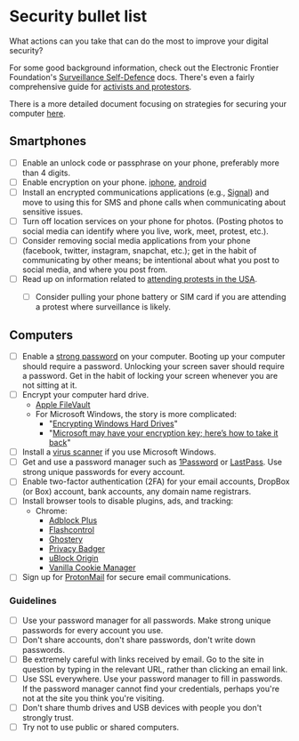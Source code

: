 # Security bullet list

What actions can you take that can do the most to improve your digital security?

For some good background information, check out the Electronic Frontier Foundation's [Surveillance Self-Defence](https://ssd.eff.org/) docs. There's even a fairly comprehensive guide for [activists and protestors](https://ssd.eff.org/en/playlist/activist-or-protester).

There is a more detailed document focusing on strategies for securing your computer [here](guidelines.md).

## Smartphones

 - [ ] Enable an unlock code or passphrase on your phone, preferably more than 4 digits.
 - [ ] Enable encryption on your phone. [iphone](https://ssd.eff.org/en/module/how-encrypt-your-iphone), [android](https://www.howtogeek.com/141953/how-to-encrypt-your-android-phone-and-why-you-might-want-to/)
 - [ ] Install an encrypted communications applications (e.g., [Signal](https://whispersystems.org/)) and move to using this for SMS and phone calls when communicating about sensitive issues.
 - [ ] Turn off location services on your phone for photos. (Posting photos to social media can identify where you live, work, meet, protest, etc.).
 - [ ] Consider removing social media applications from your phone (facebook, twitter, instagram, snapchat, etc.); get in the habit of communicating by other means; be intentional about what you post to social media, and where you post from.
 - [ ] Read up on information related to [attending protests in the USA](https://ssd.eff.org/en/playlist/activist-or-protester#attending-protests-united-states).
   - [ ] Consider pulling your phone battery or SIM card if you are attending a protest where surveillance is likely.


## Computers

 - [ ] Enable a [strong password](https://www.schneier.com/blog/archives/2014/03/choosing_secure_1.html) on your computer. Booting up your computer should require a password. Unlocking your screen saver should require a password. Get in the habit of locking your screen whenever you are not sitting at it.
 - [ ] Encrypt your computer hard drive.
    - [Apple FileVault](https://support.apple.com/en-us/HT204837)
    - For Microsoft Windows, the story is more complicated:
      - "[Encrypting Windows Hard Drives](https://www.schneier.com/blog/archives/2015/06/encrypting_wind.html)"
      - "[Microsoft may have your encryption key; here’s how to take it back](https://arstechnica.com/information-technology/2015/12/microsoft-may-have-your-encryption-key-heres-how-to-take-it-back/)"
 - [ ] Install a [virus scanner](http://www.pcmag.com/article2/0,2817,2372364,00.asp) if you use Microsoft Windows.
 - [ ] Get and use a password manager such as [1Password](https://1password.com/) or [LastPass](https://www.lastpass.com/). Use strong unique passwords for every account.
 - [ ] Enable two-factor authentication (2FA) for your email accounts, DropBox (or Box) account, bank accounts, any domain name registrars.
 - [ ] Install browser tools to disable plugins, ads, and tracking:
   - Chrome:
     - [Adblock Plus](https://adblockplus.org/)
     - [Flashcontrol](https://chrome.google.com/webstore/detail/flashcontrol/mfidmkgnfgnkihnjeklbekckimkipmoe?hl=en)
     - [Ghostery](https://www.ghostery.com/try-us/download-browser-extension/)
     - [Privacy Badger](https://www.eff.org/privacybadger)
     - [uBlock Origin](https://chrome.google.com/webstore/detail/ublock-origin/cjpalhdlnbpafiamejdnhcphjbkeiagm?hl=en)
     - [Vanilla Cookie Manager](https://chrome.google.com/webstore/detail/vanilla-cookie-manager/gieohaicffldbmiilohhggbidhephnjj?hl=en)
 - [ ] Sign up for [ProtonMail](https://protonmail.com/) for secure email communications.

### Guidelines

 - [ ] Use your password manager for all passwords. Make strong unique passwords for every account you use.
 - [ ] Don't share accounts, don't share passwords, don't write down passwords.
 - [ ] Be extremely careful with links received by email. Go to the site in question by typing in the relevant URL, rather than clicking an email link.
 - [ ] Use SSL everywhere. Use your password manager to fill in passwords. If the password manager cannot find your credentials, perhaps you're not at the site you think you're visiting.
 - [ ] Don't share thumb drives and USB devices with people you don't strongly trust.
 - [ ] Try not to use public or shared computers.
